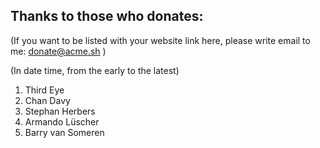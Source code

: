 ## Thanks to those who donates:

(If you want to be listed with your website link here, please write email to me: donate@acme.sh )

(In date time, from the early to the latest)

1. Third Eye
1. Chan Davy
1. Stephan Herbers
1. Armando Lüscher
1. Barry van Someren


